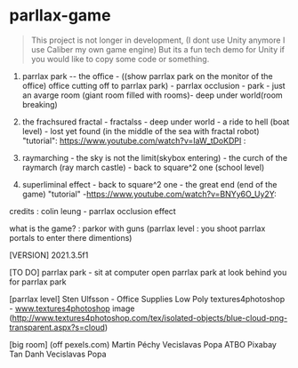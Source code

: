 # parllax-game
> This project is not longer in development, (I dont use Unity anymore I use Caliber my own game engine) 
> But its a fun tech demo for Unity if you would like to copy some code or something.

1. parrlax park -- the office - ((show parrlax park on the monitor of the office) office cutting off to parrlax park) - parrlax occlusion - park - just an avarge room (giant room filled with rooms)- deep under world(room breaking)

2. the frachsured fractal - fractalss - deep under world - a ride to hell (boat level) - lost yet found (in the middle of the sea with fractal robot)  "tutorial": https://www.youtube.com/watch?v=IaW_tDoKDPI :

3. raymarching - the sky is not the limit(skybox entering) - the curch of the raymarch (ray march castle) - back to square^2 one (school level)

4. superliminal effect - back to square^2 one - the great end (end of the game) "tutorial" -https://www.youtube.com/watch?v=BNYy6O_Uy2Y:


credits :
colin leung - parrlax occlusion effect

what is the game? : parkor with guns (parrlax level : you shoot parrlax portals to enter there dimentions)

[VERSION]
2021.3.5f1

[TO DO]
parrlax park - sit at computer open parrlax park at look behind you
for parrlax park



[parrlax level]
Sten Ulfsson - Office Supplies Low Poly
textures4photoshop - www.textures4photoshop image (http://www.textures4photoshop.com/tex/isolated-objects/blue-cloud-png-transparent.aspx?s=cloud)

[big room]
(off pexels.com)
Martin Péchy
Vecislavas Popa
ATBO
Pixabay
Tan Danh
Vecislavas Popa
